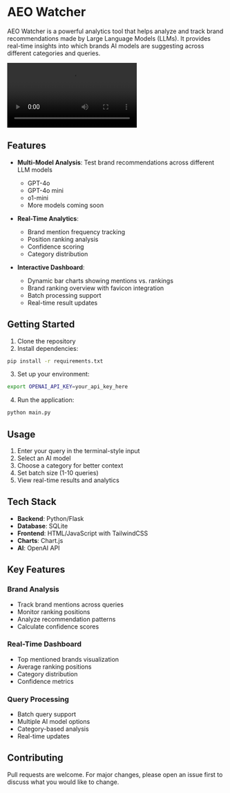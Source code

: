 
# AEO Watcher

AEO Watcher is a powerful analytics tool that helps analyze and track brand recommendations made by Large Language Models (LLMs). It provides real-time insights into which brands AI models are suggesting across different categories and queries.

![video](https://cdn.discordapp.com/attachments/1264949726915199037/1342925592437198859/Clipboard-20250222-182614-403.mp4?ex=67be0b6b&is=67bcb9eb&hm=d0ebb1b4dff1aeb54402998a0cba80cda637ffc9402d10df14358373cb5bd255&)


## Features

- **Multi-Model Analysis**: Test brand recommendations across different LLM models
  - GPT-4o
  - GPT-4o mini
  - o1-mini
  - More models coming soon

- **Real-Time Analytics**:
  - Brand mention frequency tracking
  - Position ranking analysis
  - Confidence scoring
  - Category distribution

- **Interactive Dashboard**:
  - Dynamic bar charts showing mentions vs. rankings
  - Brand ranking overview with favicon integration
  - Batch processing support
  - Real-time result updates

## Getting Started

1. Clone the repository
2. Install dependencies:
```bash
pip install -r requirements.txt
```

3. Set up your environment:
```bash
export OPENAI_API_KEY=your_api_key_here
```

4. Run the application:
```bash
python main.py
```

## Usage

1. Enter your query in the terminal-style input
2. Select an AI model
3. Choose a category for better context
4. Set batch size (1-10 queries)
5. View real-time results and analytics

## Tech Stack

- **Backend**: Python/Flask
- **Database**: SQLite
- **Frontend**: HTML/JavaScript with TailwindCSS
- **Charts**: Chart.js
- **AI**: OpenAI API

## Key Features

### Brand Analysis
- Track brand mentions across queries
- Monitor ranking positions
- Analyze recommendation patterns
- Calculate confidence scores

### Real-Time Dashboard
- Top mentioned brands visualization
- Average ranking positions
- Category distribution
- Confidence metrics

### Query Processing
- Batch query support
- Multiple AI model options
- Category-based analysis
- Real-time updates

## Contributing

Pull requests are welcome. For major changes, please open an issue first to discuss what you would like to change.
